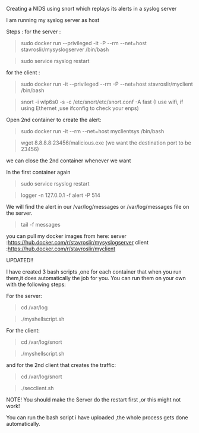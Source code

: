 Creating a NIDS using snort which replays its alerts in a syslog server

I am running my syslog server as host 

Steps :
for the server :

> sudo docker run --privileged -it -P --rm --net=host stavroslir/mysyslogserver /bin/bash

> sudo service rsyslog restart
  
  
  
for the client :

> sudo docker run -it --privileged --rm -P --net=host stavroslir/myclient   /bin/bash

> snort -i wlp6s0 -s -c /etc/snort/etc/snort.conf -A fast     (I use wifi, if using Ethernet ,use ifconfig to check your enps)

Open 2nd container to create the alert:

> sudo docker run -it --rm --net=host myclientsys /bin/bash

> wget 8.8.8.8:23456/malicious.exe   (we want the destination port to be 23456)

we can close the 2nd container whenever we want

In the first container again

> sudo service rsyslog restart

> logger -n 127.0.0.1 -f alert -P 514


    
We will find the alert in our /var/log/messages or /var/log/messages file on the server.
 
> tail -f messages
 
 
 you can pull my docker images from here:
 server :https://hub.docker.com/r/stavroslir/mysyslogserver
 client :https://hub.docker.com/r/stavroslir/myclient


UPDATED!!

I have created 3 bash scripts ,one for each container that when you run them,it does automatically the job for you.
You can run them on your own with the following steps:


For the server:
> cd /var/log
 

> ./myshellscript.sh

For the client:
>cd /var/log/snort

>./myshellscript.sh   

and for the 2nd client that creates the traffic:
>cd /var/log/snort

>./secclient.sh


NOTE!
You should make the Server do the restart first ,or this might not work!

You can run the bash script i have uploaded ,the whole process gets done automatically.






